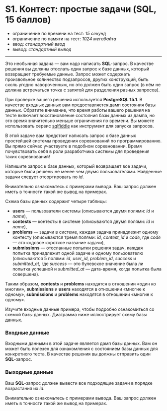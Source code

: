 # S1. Контест: простые задачи (SQL, 15 баллов)

- ограничение по времени на тест: *15 секунд*
- ограничение по памяти на тест: *1024 мегабайта*
- ввод: *стандартный ввод*
- вывод: *стандартный вывод*
***
Это необычная задача — вам надо написать **SQL**-запрос. В качестве решения вы должны отослать один запрос к базе данных, который возвращает требуемые данные. Запрос может содержать произвольное количество подзапросов, других конструкций, быть сколь угодно навороченным, но это должен быть один запрос (в нём не должна встречаться точка с запятой для разделения разных запросов).

При проверке вашего решения используется **PostgreSQL 15.1**. В качестве входных данных вам предоставляется дамп состояния базы данных. Обратите внимание, что время работы вашего решения на тесте включает восстановление состояния базы данных из дампа, но это время значительно меньше ограничения по времени. Вы можете использовать сервис [sqlfiddle](http://sqlfiddle.com/) как инструмент для запуска запросов.

В этой задаче вам предстоит написать запрос к базе данных простейшей системы проведения соревнований по программированию. Вы прямо сейчас участвуете в подобном соревновании. Время почувствовать себя в роли разработчика системы для проведения таких соревнований!

Напишите запрос к базе данных, который возвращает все задачи, которые были решены не менее чем двумя пользователями. Найденные задачи следует отсортировать по *id*.

Внимательно ознакомьтесь с примерами вывода. Ваш запрос должен иметь в точности такой же вывод на примерах.

Схема базы данных содержит четыре таблицы:

- **users** — пользователи системы (описываются двумя полями: *id* и *name*),
- **contests** — контесты в системе (описываются двумя полями: *id* и *name*),
- **problems** — задачи в системе, каждая задача принадлежит одному контесту (описываются тремя полями: *id*, *contest_id* и *code*, где *code* — это кодовое короткое название задачи),
- **submissions** — отосланные попытки решения задач, каждая попытка принадлежит одной задаче и одному пользователю (описываются 5 полями: *id*, *user_id*, *problem_id*, *success* и *submitted_at*, где *success* — это булевское значение была ли попытка успешной и *submitted_at* — дата-время, когда попытка была совершена).

Таким образом, **contests** и **problems** находятся в отношении «один ко многим», **submissions** и **users** находятся в отношении «многие к одному», **submissions** и **problems** находятся в отношении «многие к одному».

Изучите входные данные примера, чтобы подробно ознакомиться со схемой базы данных. Диаграмма ниже иллюстрирует схему базы данных.

### Входные данные
Входными данными в этой задаче является дамп базы данных. Вам он может быть полезен для ознакомления с состоянием базы данных для конкретного теста. В качестве решения вы должны отправить один **SQL**-запрос.

### Выходные данные
Ваш **SQL**-запрос должен вывести все подходящие задачи в порядке возрастания их *id*.

Внимательно ознакомьтесь с примерами вывода. Ваш запрос должен иметь в точности такой же вывод на примерах.
